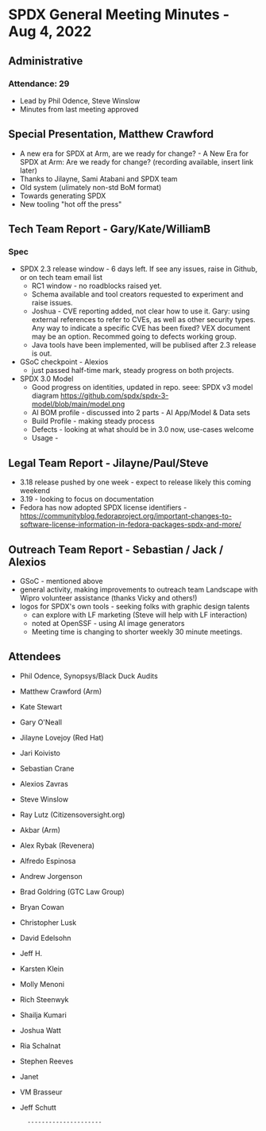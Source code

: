 # SPDX General Meeting Minutes - Aug 4, 2022       

        
## Administrative
### Attendance: 29    
* Lead by Phil Odence, Steve Winslow
* Minutes from last meeting approved 
        
## Special Presentation, Matthew Crawford
* A new era for SPDX at Arm, are we ready for change? - A New Era for SPDX at Arm: Are we ready for change? (recording available, insert link later)
* Thanks to Jilayne, Sami Atabani and SPDX team
* Old system (ulimately non-std BoM format)
* Towards generating SPDX
* New tooling "hot off the press"
        
## Tech Team Report - Gary/Kate/WilliamB

### Spec
* SPDX 2.3 release window - 6 days left. If see any issues, raise in Github, or on tech team email list
   * RC1 window - no roadblocks raised yet.   
   * Schema available and tool creators requested to experiment and raise issues. 
   * Joshua - CVE reporting added, not clear how to use it.   Gary:  using external references to refer to CVEs, as well as other security types.   Any way to indicate a specific CVE has been fixed?   VEX document may be an option.  Recommed going to defects working group.
   * Java tools have been implemented, will be publised after 2.3 release is out. 
* GSoC checkpoint - Alexios
  * just passed half-time mark, steady progress on both projects.
* SPDX 3.0 Model
   * Good progress on identities,  updated in repo. seee: SPDX v3 model diagram https://github.com/spdx/spdx-3-model/blob/main/model.png
   * AI BOM profile - discussed into 2 parts - AI App/Model & Data sets
   * Build Profile - making steady process
   * Defects - looking at what should be in 3.0 now,  use-cases welcome
   * Usage - 

## Legal Team Report - Jilayne/Paul/Steve
* 3.18 release pushed by one week - expect to release likely this coming weekend
* 3.19 - looking to focus on documentation
* Fedora has now adopted SPDX license identifiers - https://communityblog.fedoraproject.org/important-changes-to-software-license-information-in-fedora-packages-spdx-and-more/
        
## Outreach Team Report -  Sebastian / Jack / Alexios
* GSoC - mentioned above
* general activity, making improvements to outreach team Landscape with Wipro volunteer assistance (thanks Vicky and others!)
* logos for SPDX's own tools - seeking folks with graphic design talents
  * can explore with LF marketing (Steve will help with LF interaction)
  * noted at OpenSSF - using AI image generators
  * Meeting time is changing to shorter weekly 30 minute meetings.

        
## Attendees
* Phil Odence, Synopsys/Black Duck Audits   
* Matthew Crawford (Arm)
* Kate Stewart
* Gary O'Neall
* Jilayne Lovejoy (Red Hat)
* Jari Koivisto
* Sebastian Crane
* Alexios Zavras
* Steve Winslow
* Ray Lutz (Citizensoversight.org)
* Akbar (Arm)
* Alex Rybak (Revenera)
* Alfredo Espinosa
* Andrew Jorgenson
* Brad Goldring (GTC Law Group)
* Bryan Cowan
* Christopher Lusk
* David Edelsohn
* Jeff H.
* Karsten Klein
* Molly Menoni
* Rich Steenwyk
* Shailja Kumari
* Joshua Watt
* Ria Schalnat
* Stephen Reeves
* Janet
* VM Brasseur
* Jeff Schutt

   
        ---------------------
